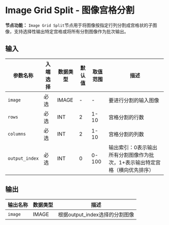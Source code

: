 # Image Grid Split - 图像宫格分割

**节点功能：** `Image Grid Split`节点用于将图像按指定行列分割成宫格状的子图像，支持选择性输出特定宫格或将所有分割图像作为批次输出。

## 输入

| 参数名称 | 入端选择 | 数据类型 | 默认值 | 取值范围 | 描述 |
| -------- | -------- | -------- | ------ | -------- | ---- |
| `image` | 必选 | IMAGE | - | - | 要进行分割的输入图像 |
| `rows` | 必选 | INT | 2 | 1-10 | 宫格分割的行数 |
| `columns` | 必选 | INT | 2 | 1-10 | 宫格分割的列数 |
| `output_index` | 必选 | INT | 0 | 0-100 | 输出索引：0表示输出所有分割图像作为批次，1+表示输出特定宫格（横向优先排序） |

## 输出

| 输出名称 | 数据类型 | 描述 |
|---------|----------|------|
| `image` | IMAGE | 根据output_index选择的分割图像 |